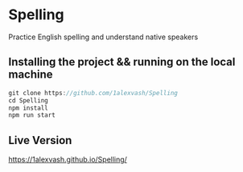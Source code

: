 # Spelling

Practice English spelling and understand native speakers

## Installing the project && running on the local machine

```js
git clone https://github.com/1alexvash/Spelling
cd Spelling
npm install
npm run start

```

## Live Version

https://1alexvash.github.io/Spelling/
